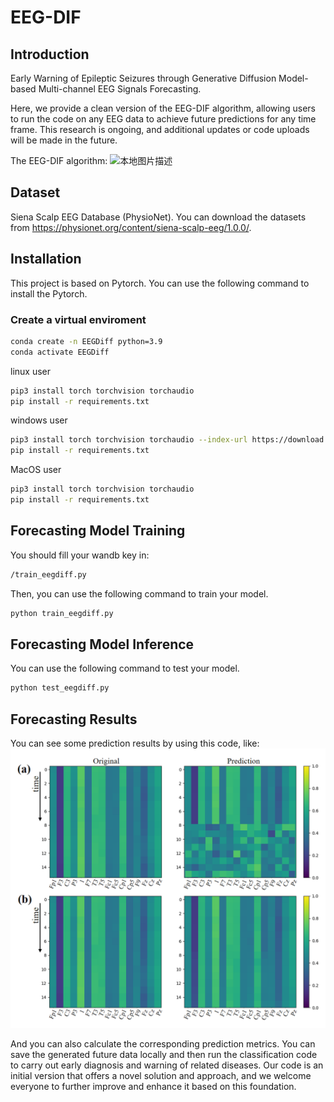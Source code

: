 # EEG-DIF

## Introduction
Early Warning of Epileptic Seizures through Generative Diffusion Model-based Multi-channel EEG Signals Forecasting.

Here, we provide a clean version of the EEG-DIF algorithm, allowing users to run the code on any EEG data to achieve future predictions for any time frame. This research is ongoing, and additional updates or code uploads will be made in the future.

The EEG-DIF algorithm:
![本地图片描述](images/Fig1-new.bmp)

## Dataset
Siena Scalp EEG Database (PhysioNet). You can download the datasets from https://physionet.org/content/siena-scalp-eeg/1.0.0/.

## Installation
This project is based on Pytorch.
You can use the following command to install the Pytorch.

### Create a virtual enviroment
```bash
conda create -n EEGDiff python=3.9
conda activate EEGDiff
```

linux user
```bash
pip3 install torch torchvision torchaudio
pip install -r requirements.txt
```

windows user
```bash
pip3 install torch torchvision torchaudio --index-url https://download.pytorch.org/whl/cu117
pip install -r requirements.txt
```

MacOS user
```bash
pip3 install torch torchvision torchaudio
pip install -r requirements.txt
```

## Forecasting Model Training
You should fill your wandb key in:
```bash
/train_eegdiff.py
```

Then, you can use the following command to train your model.
```bash
python train_eegdiff.py
```

## Forecasting Model Inference
You can use the following command to test your model.
```bash
python test_eegdiff.py
```
## Forecasting Results
You can see some prediction results by using this code, like:
![本地图片描述](images/Fig2-new.bmp)

And you can also calculate the corresponding prediction metrics. You can save the generated future data locally and then run the classification code to carry out early diagnosis and warning of related diseases. Our code is an initial version that offers a novel solution and approach, and we welcome everyone to further improve and enhance it based on this foundation.
